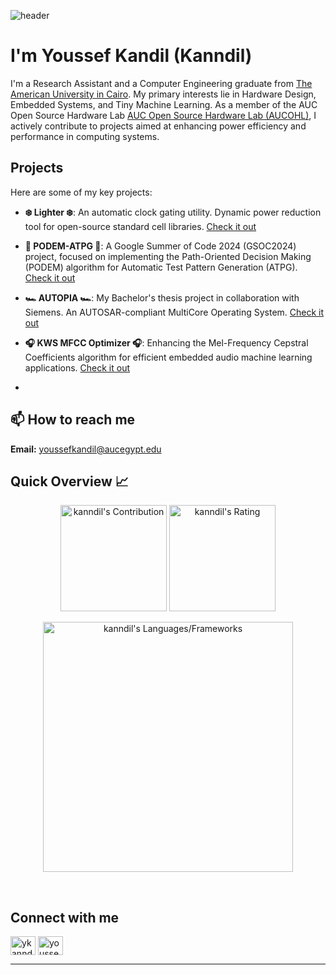 ![header](https://capsule-render.vercel.app/api?type=waving&color=gradient&height=280&section=header&text=Hi%20there%20%F0%9F%91%8B&fontSize=90)

# I'm Youssef Kandil (Kanndil)
<!--
A Research Assistant and a Computer Engineering student at the [American University in Cairo](https://aucegypt.edu). My main fields of interest are hardware and embedded systems, and I am currently a member of the [AUC Open Source Hardware Lab (AUCOHL)](https://github.com/AUCOHL). Also  as a machine/deep learning enthusiast, I'm particularly interested in the fields of object detection, image segmentation, and reinforcement learning. 
-->



I'm a Research Assistant and a Computer Engineering graduate from [The American University in Cairo](https://aucegypt.edu). My primary interests lie in Hardware Design, Embedded Systems, and Tiny Machine Learning. As a member of the AUC Open Source Hardware Lab [AUC Open Source Hardware Lab (AUCOHL)](https://github.com/AUCOHL), I actively contribute to projects aimed at enhancing power efficiency and performance in computing systems.
## Projects
Here are some of my key projects:


- **❄️ Lighter ❄️**: An automatic clock gating utility. Dynamic power reduction tool for open-source standard cell libraries. [Check it out](https://github.com/AUCOHL/Lighter)

- **🧪 PODEM-ATPG 🧪**: A Google Summer of Code 2024 (GSOC2024) project, focused on implementing the Path-Oriented Decision Making (PODEM) algorithm for Automatic Test Pattern Generation (ATPG). [Check it out](https://github.com/kanndil/PODEM-ATPG)

- **🏎️ AUTOPIA 🏎️**: My Bachelor's thesis project in collaboration with Siemens. An AUTOSAR-compliant MultiCore Operating System. [Check it out](https://github.com/AUTOPIA-OS)


- **🎧 KWS MFCC Optimizer 🎧**: Enhancing the Mel-Frequency Cepstral Coefficients algorithm for efficient embedded audio machine learning applications. [Check it out](https://github.com/kanndil/mfcc_optimization)

- 
## 📫 How to reach me
**Email:** youssefkandil@aucegypt.edu

<h2 align="left">Quick Overview 📈</h2>
<p align = "center">
  <img src = "https://github-readme-stats.vercel.app/api?username=kanndil&show_icons=true&theme=transparent" alt = "kanndil's Contribution" height = 170 >
  <img src = "https://github-readme-streak-stats.herokuapp.com?user=kanndil&count_private=true&theme=transparent" alt = "kanndil's Rating" height = 170 >
</p>
<p align = "center">
 <img src = "https://github-readme-stats.vercel.app/api/top-langs?username=kanndil&count_private=true&locale=en&langs_count=5&h&theme=transparent" alt = "kanndil's Languages/Frameworks" width = 400 />
</p>

<br />
<!--<p align = "center">
  <img src = "https://spotify-recently-played-readme.vercel.app/api?user=31reutaimeofchscqq6dypesnxpe&count=1" alt = "Seif Sallam Spotify" width = 400 /> 

</p>-->

<!--## GitHub Stats
<p>&nbsp;<img src="https://github-readme-stats.vercel.app/api?username=kanndil&show_icons=true&locale=en" alt="kanndil" /></p>

## GitHub Streak
<p><img src="https://github-readme-streak-stats.herokuapp.com/?user=kanndil&" alt="kanndil" /></p>-->

## Connect with me
<p align="left">
<a href="https://twitter.com/ykanndil" target="blank"><img align="center" src="https://raw.githubusercontent.com/rahuldkjain/github-profile-readme-generator/master/src/images/icons/Social/twitter.svg" alt="ykanndil" height="30" width="40" /></a>
<a href="https://linkedin.com/in/youssef-kandil-195638216" target="blank"><img align="center" src="https://raw.githubusercontent.com/rahuldkjain/github-profile-readme-generator/master/src/images/icons/Social/linked-in-alt.svg" alt="youssef-kandil-195638216" height="30" width="40" /></a>
</p>

---

